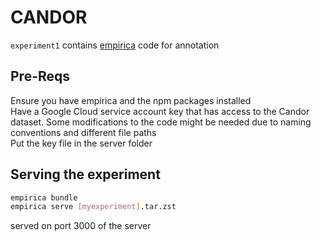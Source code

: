 # CANDOR

`experiment1` contains [empirica](https://empirica.ly/) code for annotation

## Pre-Reqs
Ensure you have empirica and the npm packages installed  
Have a Google Cloud service account key that has access to the Candor dataset. Some modifications to the code might be needed due to naming conventions and different file paths  
Put the key file in the server folder

## Serving the experiment
```sh
empirica bundle
empirica serve [myexperiment].tar.zst
```

served on port 3000 of the server
